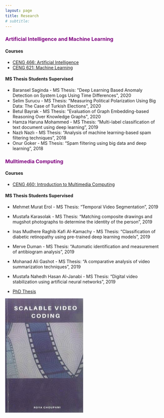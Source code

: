 ```yaml
---
layout: page
title: Research
# subtitle: 
---
```


### <span style="color:purple">Artificial Intelligence and Machine Learning</span>

#### Courses
- <a href="http://ceng466.cankaya.edu.tr/" target="_blank">CENG 466: Artificial Intelligence</a>
- <a href="http://ceng621.cankaya.edu.tr/" target="_blank">CENG 621: Machine Learning</a>

#### MS Thesis Students Supervised
- Baransel Saginda - MS Thesis: "Deep Learning Based Anomaly Detection on System Logs Using Time Differences", 2020
- Selim Surucu - MS Thesis: "Measuring Political Polarization Using Big Data: The Case of Turkish Elections", 2020
- Betul Bayrak - MS Thesis: "Evaluation of Graph Embedding-based Reasoning Over Knowledge Graphs", 2020
- Hamza Haruna Mohammed - MS Thesis: “Multi-label classification of text document using deep
learning”, 2019
- Nazlı Nazlı - MS Thesis: “Analysis of machine learning-based spam filtering techniques”, 2018
- Onur Goker - MS Thesis: “Spam filtering using big data and deep learning”, 2018

### <span style="color:purple">Mulltimedia Computing</span>

#### Courses
- <a href="http://ceng460.cankaya.edu.tr/" target="_blank">CENG 460: Introduction to Multimedia Computing</a>

#### MS Thesis Students Supervised
- Mehmet Murat Erol - MS Thesis: “Temporal Video Segmentation”, 2019
- Mustafa Karasolak - MS Thesis: “Matching composite drawings and mugshot photographs to determine
the identity of the person”, 2019
- Inas Mudhere Raghib Kafi Al-Kamachy - MS Thesis: “Classification of diabetic retinopathy using pre-trained deep learning models”, 2019
- Merve Duman - MS Thesis: “Automatic identification and measurement of antibiogram analysis”, 2019
- Mohanad Ali Gashot - MS Thesis: “A comparative analysis of video summarization techniques”, 2019
- Mustafa Nahedh Hasan Al-Janabi - MS Thesis: “Digital video stabilization using artificial neural
networks”, 2019

- <a href="http://ce-publications.et.tudelft.nl/publication/view/id/1615" target="_blank">PhD Thesis</a>

<img src="/assets/img/book2017.jpg"/>
